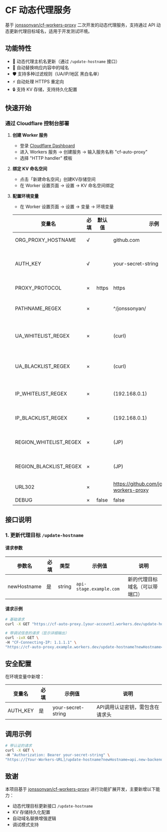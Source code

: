 # CF 动态代理服务

基于 [jonssonyan/cf-workers-proxy](https://github.com/jonssonyan/cf-workers-proxy) 二次开发的动态代理服务，支持通过 API 动态更新代理目标域名，适用于开发测试环境。

## 功能特性
- 🚀 动态代理主机名更新（通过 `/update-hostname` 接口）
- 🔄 自动替换响应内容中的域名
- 🛡️ 支持多种过滤规则（UA/IP/地区 黑白名单）
- ⚡ 自动处理 HTTPS 重定向
- 🔒 支持 KV 存储，支持持久化配置

## 快速开始
### 通过 Cloudflare 控制台部署
1. **创建 Worker 服务**
   - 登录 [Cloudflare Dashboard](https://dash.cloudflare.com)
   - 进入 Workers 服务 → 创建服务 → 输入服务名称 "cf-auto-proxy"
   - 选择 "HTTP handler" 模板

2. **绑定 KV 命名空间**
   - 点击「新建命名空间」创建KV存储空间
   - 在 Worker 设置页面 → 设置 → KV 命名空间绑定

3. **配置环境变量**
   - 在 Worker 设置页面 → 设置 → 变量 → 环境变量

    | 变量名                    | 必填  | 默认值   | 示例                                             | 备注                  |
    |------------------------|-----|-------|------------------------------------------------|---------------------|
    | ORG_PROXY_HOSTNAME     | √   |       | github.com                                     | 代理地址 hostname       |
    | AUTH_KEY               | √   |       | your-secret-string                             | API调用认证密钥，需包含在请求头 |
    | PROXY_PROTOCOL         | ×   | https | https                                          | 代理地址协议              |
    | PATHNAME_REGEX         | ×   |       | ^/jonssonyan/                                  | 代理地址路径正则表达式         |
    | UA_WHITELIST_REGEX     | ×   |       | (curl)                                         | User-Agent 白名单正则表达式 |
    | UA_BLACKLIST_REGEX     | ×   |       | (curl)                                         | User-Agent 黑名单正则表达式 |
    | IP_WHITELIST_REGEX     | ×   |       | (192.168.0.1)                                  | IP 白名单正则表达式         |
    | IP_BLACKLIST_REGEX     | ×   |       | (192.168.0.1)                                  | IP 黑名单正则表达式         |
    | REGION_WHITELIST_REGEX | ×   |       | (JP)                                           | 地区白名单正则表达式          |
    | REGION_BLACKLIST_REGEX | ×   |       | (JP)                                           | 地区黑名单正则表达式          |
    | URL302                 | ×   |       | https://github.com/jonssonyan/cf-workers-proxy | 302 跳转地址            |
    | DEBUG                  | ×   | false | false                                          | 开启调试                |

## 接口说明
### 1. 更新代理目标 `/update-hostname`

#### 请求参数
| 参数名        | 必填 | 类型     | 示例值                     | 说明             |
|-------------|----|--------|--------------------------|----------------|
| newHostname | 是  | string | `api-stage.example.com` | 新的代理目标域名（可以带端口） |

#### 请求示例
```bash
# 基础请求
curl -X GET "https://cf-auto-proxy.[your-account].workers.dev/update-hostname?newHostname=api.new-backend.com"

# 带调试信息的请求（显示详细输出）
curl -ivX GET \
-H "CF-Connecting-IP: 1.1.1.1" \
"https://cf-auto-proxy.example.workers.dev/update-hostname?newHostname=backend.company.com"
```
## 安全配置
在环境变量中新增：

| 变量名     | 必填 | 示例值               | 说明                 |
|----------|----|--------------------|--------------------|
| AUTH_KEY | 是  | your-secret-string | API调用认证密钥，需包含在请求头 |

## 调用示例
```bash
# 带认证的请求
curl -X GET \
-H "Authorization: Bearer your-secret-string" \
"https://[Your-Workers-URL]/update-hostname?newHostname=api.new-backend.com"
```

## 致谢
本项目基于 [jonssonyan/cf-workers-proxy](https://github.com/jonssonyan/cf-workers-proxy) 进行功能扩展开发，主要新增以下能力：
- 动态代理目标更新接口 `/update-hostname`
- KV 存储持久化配置
- 自动域名替换增强逻辑
- 调试模式支持
